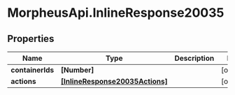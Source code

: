 # MorpheusApi.InlineResponse20035

## Properties

Name | Type | Description | Notes
------------ | ------------- | ------------- | -------------
**containerIds** | **[Number]** |  | [optional] 
**actions** | [**[InlineResponse20035Actions]**](InlineResponse20035Actions.md) |  | [optional] 


